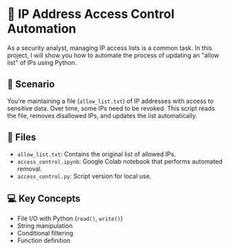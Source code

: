 # 🔐 IP Address Access Control Automation

As a security analyst, managing IP access lists is a common task. In this project, I will show you how to automate the process of updating an "allow list" of IPs using Python.

## 📌 Scenario
You're maintaining a file (`allow_list.txt`) of IP addresses with access to sensitive data. Over time, some IPs need to be revoked. This script reads the file, removes disallowed IPs, and updates the list automatically.

## 📂 Files
- `allow_list.txt`: Contains the original list of allowed IPs.
- `access_control.ipynb`: Google Colab notebook that performs automated removal.
- `access_control.py`: Script version for local use.

## 💻 Key Concepts
- File I/O with Python (`read()`, `write()`)
- String manipulation
- Conditional filtering
- Function definition



